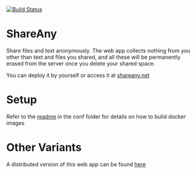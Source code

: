 [![Build Status](https://github.com/yang170/ShareAny/actions/workflows/deploy.yml/badge.svg)](https://github.com/yang170/ShareAny/actions/workflows/deploy.yml)

# ShareAny

Share files and text anonymously. The web app collects nothing from you other
than text and files you shared, and all these will be permanently erased from
the server once you delete your shared space.

You can deploy it by yourself or access it at [shareany.net](https://www.shareany.net)

# Setup

Refer to the [readme](https://github.com/yang170/ShareAny/tree/master/conf) in
the conf folder for details on how to bulid docker images

# Other Variants

A distributed version of this web app can be found [here](https://github.com/yang170/share-any-distributed)
